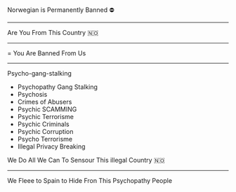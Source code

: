 Norwegian is Permanently Banned ⛔

--------

Are You From This Country 🇳🇴

-----------
= You Are Banned From Us 

--------


Psycho-gang-stalking 

- Psychopathy Gang Stalking 
- Psychosis 
- Crimes of Abusers 
- Psychic SCAMMING 
- Psychic Terrorisme 
- Psychic Criminals 
- Psychic Corruption 
- Psycho Terrorisme 
- Illegal Privacy Breaking 


We Do All We Can To Sensour This illegal Country 🇳🇴

-----------

We Fleee to Spain to Hide Fron This Psychopathy People
